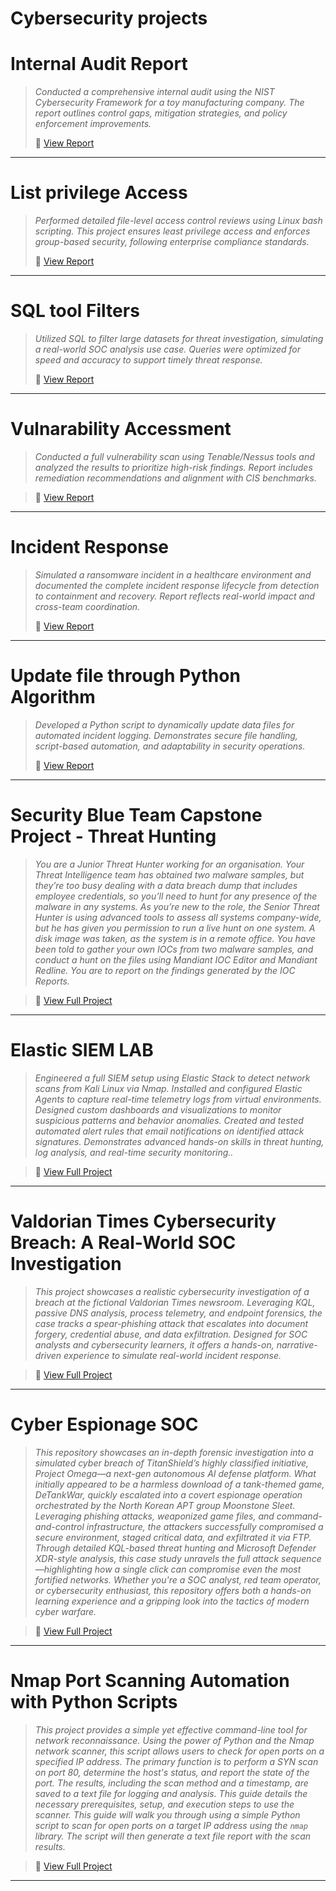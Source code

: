 # Cybersecurity projects

<h1>Internal Audit Report</h1>

>*Conducted a comprehensive internal audit using the NIST Cybersecurity Framework for a toy manufacturing company. The report outlines control gaps, mitigation strategies, and policy enforcement improvements.*
>  
> 🔗 [View Report](https://github.com/SunilKumarPeela/CyberSecurityProjects/blob/main/Controls%20and%20compliance%20checklist.pdf)

---

<h1>List privilege Access</h1>

>*Performed detailed file-level access control reviews using Linux bash scripting. This project ensures least privilege access and enforces group-based security, following enterprise compliance standards.*
>
>🔗 [View Report](https://github.com/SunilKumarPeela/CyberSecurityProjects/blob/main/File%20permissions%20in%20Linux.pdf)

---

<h1>SQL tool Filters</h1>

>*Utilized SQL to filter large datasets for threat investigation, simulating a real-world SOC analysis use case. Queries were optimized for speed and accuracy to support timely threat response.*
>
>🔗 [View Report](https://github.com/SunilKumarPeela/CyberSecurityProjects/blob/main/Apply%20filters%20to%20SQL%20queries%20(1).pdf)

---

<h1>Vulnarability Accessment</h1>

>
> *Conducted a full vulnerability scan using Tenable/Nessus tools and analyzed the results to prioritize high-risk findings. Report includes remediation recommendations and alignment with CIS benchmarks.*


>
> 🔗 [View Report](https://github.com/SunilKumarPeela/CyberSecurityProjects/blob/main/Vulnerability%20assessment%20report.pdf)

---

<h1>Incident Response</h1>

> *Simulated a ransomware incident in a healthcare environment and documented the complete incident response lifecycle from detection to containment and recovery. Report reflects real-world impact and cross-team coordination.*
>
> 🔗 [View Report](https://github.com/SunilKumarPeela/CyberSecurityProjects/blob/main/Incident%20handler's%20journal%20.pdf)

---

<h1>Update file through Python Algorithm</h1>

>*Developed a Python script to dynamically update data files for automated incident logging. Demonstrates secure file handling, script-based automation, and adaptability in security operations.*
>
> 🔗 [View Report](https://github.com/SunilKumarPeela/CyberSecurityProjects/blob/main/Update%20a%20file%20through%20a%20Python%20algorithm.pdf)

---

<h1> Security Blue Team Capstone Project - Threat Hunting</h1>

>*You are a Junior Threat Hunter working for an organisation. Your Threat Intelligence team has obtained two malware samples, but they’re too busy dealing with a data breach dump that includes employee credentials, so you’ll need to hunt for any presence of the malware in any systems. As you’re new to the role, the Senior Threat Hunter is using advanced tools to assess all systems company-wide, but he has given you permission to run a live hunt on one system. A disk image was taken, as the system is in a remote office. You have been told to gather your own IOCs from two malware samples, and conduct a hunt on the files using Mandiant IOC Editor and Mandiant Redline. You are to report on the findings generated by the IOC Reports.*

> 🔗 [View Full Project](https://github.com/SunilKumarPeela/MandiantThreat/tree/main)
---
 
<h1> Elastic SIEM LAB</h1>

>*Engineered a full SIEM setup using Elastic Stack to detect network scans from Kali Linux via Nmap. Installed and configured Elastic Agents to capture real-time telemetry logs from virtual environments. Designed custom dashboards and visualizations to monitor suspicious patterns and behavior anomalies. Created and tested automated alert rules that email notifications on identified attack signatures. Demonstrates advanced hands-on skills in threat hunting, log analysis, and real-time security monitoring..*

> 🔗 [View Full Project](https://github.com/SunilKumarPeela/ElasticSIEM/tree/main)

---

<h1>Valdorian Times Cybersecurity Breach: A Real-World SOC Investigation </h1>

>*This project showcases a realistic cybersecurity investigation of a breach at the fictional Valdorian Times newsroom. Leveraging KQL, passive DNS analysis, process telemetry, and endpoint forensics, the case tracks a spear-phishing attack that escalates into document forgery, credential abuse, and data exfiltration. Designed for SOC analysts and cybersecurity learners, it offers a hands-on, narrative-driven experience to simulate real-world incident response.*

> 🔗 [View Full Project](https://github.com/SunilKumarPeela/kql1)

---

<h1> Cyber Espionage SOC</h1>

>*This repository showcases an in-depth forensic investigation into a simulated cyber breach of TitanShield’s highly classified initiative, Project Omega—a next-gen autonomous AI defense platform. What initially appeared to be a harmless download of a tank-themed game, DeTankWar, quickly escalated into a covert espionage operation orchestrated by the North Korean APT group Moonstone Sleet. Leveraging phishing attacks, weaponized game files, and command-and-control infrastructure, the attackers successfully compromised a secure environment, staged critical data, and exfiltrated it via FTP. Through detailed KQL-based threat hunting and Microsoft Defender XDR-style analysis, this case study unravels the full attack sequence—highlighting how a single click can compromise even the most fortified networks. Whether you're a SOC analyst, red team operator, or cybersecurity enthusiast, this repository offers both a hands-on learning experience and a gripping look into the tactics of modern cyber warfare.*

> 🔗 [View Full Project](https://github.com/SunilKumarPeela/CyberEspionageSOC)
---

<h1> Nmap Port Scanning Automation with Python Scripts</h1>

>*This project provides a simple yet effective command-line tool for network reconnaissance. Using the power of Python and the Nmap network scanner, this script allows users to check for open ports on a specified IP address. The primary function is to perform a SYN scan on port 80, determine the host's status, and report the state of the port. The results, including the scan method and a timestamp, are saved to a text file for logging and analysis. This guide details the necessary prerequisites, setup, and execution steps to use the scanner. This guide will walk you through using a simple Python script to scan for open ports on a target IP address using the `nmap` library. The script will then generate a text file report with the scan results.*

> 🔗 [View Full Project](https://github.com/SunilKumarPeela/nmap-via-python-script/blob/main/README.md)

 ---


































  
   
























